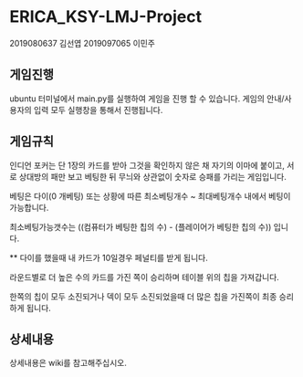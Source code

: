 # ERICA_KSY-LMJ-Project
2019080637 김선엽
2019097065 이민주

## 게임진행
ubuntu 터미널에서 main.py를 실행하여 게임을 진행 할 수 있습니다.
게임의 안내/사용자의 입력 모두 실행창을 통해서 진행됩니다.

## 게임규칙
인디언 포커는 단 1장의 카드를 받아 그것을 확인하지 않은 채 자기의 이마에 붙이고, 서로 상대방의 패만 보고 베팅한 뒤 무늬와 상관없이 숫자로 승패를 가리는 게임입니다.

베팅은 다이(0 개베팅) 또는 상황에 따른 최소베팅개수 ~ 최대베팅개수 내에서 베팅이 가능합니다.

최소베팅가능갯수는 ((컴퓨터가 베팅한 칩의 수) - (플레이어가 베팅한 칩의 수)) 입니다.

** 다이를 했을때 내 카드가 10일경우 페널티를 받게 됩니다.

라운드별로 더 높은 수의 카드를 가진 쪽이 승리하며 테이블 위의 칩을 가져갑니다.

한쪽의 칩이 모두 소진되거나 덱이 모두 소진되었을때 더 많은 칩을 가진쪽이 최종 승리하게 됩니다.

## 상세내용
상세내용은 wiki를 참고해주십시오.
